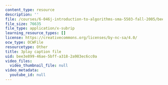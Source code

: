 ```yaml
---
content_type: resource
description: ''
file: /courses/6-046j-introduction-to-algorithms-sma-5503-fall-2005/bee3e89946ae5bffa3182a983ec6cc0a_-EQTVuAhSFY.vtt
file_size: 76635
file_type: application/x-subrip
learning_resource_types: []
license: https://creativecommons.org/licenses/by-nc-sa/4.0/
ocw_type: OCWFile
resourcetype: Other
title: 3play caption file
uid: bee3e899-46ae-5bff-a318-2a983ec6cc0a
video_files:
  video_thumbnail_file: null
video_metadata:
  youtube_id: null
---
```

